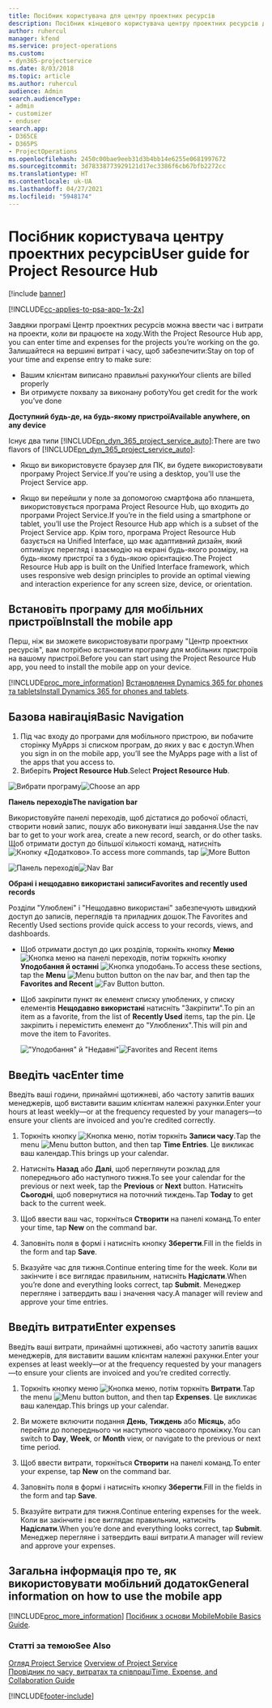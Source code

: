 ```yaml
---
title: Посібник користувача для центру проектних ресурсів
description: Посібник кінцевого користувача центру проектних ресурсів для Project Service
author: ruhercul
manager: kfend
ms.service: project-operations
ms.custom:
- dyn365-projectservice
ms.date: 8/03/2018
ms.topic: article
ms.author: ruhercul
audience: Admin
search.audienceType:
- admin
- customizer
- enduser
search.app:
- D365CE
- D365PS
- ProjectOperations
ms.openlocfilehash: 2450c00bae9eeb31d3b4bb14e6255e0681997672
ms.sourcegitcommit: 3d78338773929121d17ec3386f6cb67bfb2272cc
ms.translationtype: HT
ms.contentlocale: uk-UA
ms.lasthandoff: 04/27/2021
ms.locfileid: "5948174"
---
```

# <a name="user-guide-for-project-resource-hub"></a><span data-ttu-id="33d4c-103">Посібник користувача центру проектних ресурсів</span><span class="sxs-lookup"><span data-stu-id="33d4c-103">User guide for Project Resource Hub</span></span>

[!include [banner](../includes/psa-now-project-operations.md)]

[!INCLUDE[cc-applies-to-psa-app-1x-2x](../includes/cc-applies-to-psa-app-1x-2x.md)]

<span data-ttu-id="33d4c-104">Завдяки програмі Центр проектних ресурсів можна ввести час і витрати на проекти, коли ви працюєте на ходу.</span><span class="sxs-lookup"><span data-stu-id="33d4c-104">With the Project Resource Hub app, you can enter time and expenses for the projects you’re working on the go.</span></span> <span data-ttu-id="33d4c-105">Залишайтеся на вершині витрат і часу, щоб забезпечити:</span><span class="sxs-lookup"><span data-stu-id="33d4c-105">Stay on top of your time and expense entry to make sure:</span></span>

- <span data-ttu-id="33d4c-106">Вашим клієнтам виписано правильні рахунки</span><span class="sxs-lookup"><span data-stu-id="33d4c-106">Your clients are billed properly</span></span>
- <span data-ttu-id="33d4c-107">Ви отримуєте похвалу за виконану роботу</span><span class="sxs-lookup"><span data-stu-id="33d4c-107">You get credit for the work you’ve done</span></span>

<span data-ttu-id="33d4c-108">**Доступний будь-де, на будь-якому пристрої**</span><span class="sxs-lookup"><span data-stu-id="33d4c-108">**Available anywhere, on any device**</span></span>

<span data-ttu-id="33d4c-109">Існує два типи [!INCLUDE[pn_dyn_365_project_service_auto](../includes/pn-dyn-365-project-service-auto.md)]:</span><span class="sxs-lookup"><span data-stu-id="33d4c-109">There are two flavors of [!INCLUDE[pn_dyn_365_project_service_auto](../includes/pn-dyn-365-project-service-auto.md)]:</span></span> 

- <span data-ttu-id="33d4c-110">Якщо ви використовуєте браузер для ПК, ви будете використовувати програму Project Service.</span><span class="sxs-lookup"><span data-stu-id="33d4c-110">If you're using a desktop, you'll use the Project Service app.</span></span> 

- <span data-ttu-id="33d4c-111">Якщо ви перейшли у поле за допомогою смартфона або планшета, використовується програма Project Resource Hub, що входить до програми Project Service.</span><span class="sxs-lookup"><span data-stu-id="33d4c-111">If you’re in the field using a smartphone or tablet, you’ll use the Project Resource Hub app which is a subset of the Project Service  app.</span></span> <span data-ttu-id="33d4c-112">Крім того, програма Project Resource Hub базується на Unified Interface, що має адаптивний дизайн, який оптимізує перегляд і взаємодію на екрані будь-якого розміру, на будь-якому пристрої та з будь-якою орієнтацією.</span><span class="sxs-lookup"><span data-stu-id="33d4c-112">The Project Resource Hub app is built on the Unified Interface framework, which uses responsive web design principles to provide an optimal viewing and interaction experience for any screen size, device, or orientation.</span></span> 


## <a name="install-the-mobile-app"></a><span data-ttu-id="33d4c-113">Встановіть програму для мобільних пристроїв</span><span class="sxs-lookup"><span data-stu-id="33d4c-113">Install the mobile app</span></span>
<span data-ttu-id="33d4c-114">Перш, ніж ви зможете використовувати програму "Центр проектних ресурсів", вам потрібно встановити програму для мобільних пристроїв на вашому пристрої.</span><span class="sxs-lookup"><span data-stu-id="33d4c-114">Before you can start using the Project Resource Hub app, you need to install the mobile app on your device.</span></span> 

[!INCLUDE[proc_more_information](../includes/proc-more-information.md)] <span data-ttu-id="33d4c-115">[Встановлення Dynamics 365 for phones та tablets](/dynamics365/mobile-app/install-dynamics-365-for-phones-and-tablets)</span><span class="sxs-lookup"><span data-stu-id="33d4c-115">[Install Dynamics 365 for phones and tablets](/dynamics365/mobile-app/install-dynamics-365-for-phones-and-tablets).</span></span>

## <a name="basic-navigation"></a><span data-ttu-id="33d4c-116">Базова навігація</span><span class="sxs-lookup"><span data-stu-id="33d4c-116">Basic Navigation</span></span>
1.  <span data-ttu-id="33d4c-117">Під час входу до програми для мобільного пристрою, ви побачите сторінку MyApps зі списком програм, до яких у вас є доступ.</span><span class="sxs-lookup"><span data-stu-id="33d4c-117">When you sign in on the mobile app, you’ll see the MyApps page with a list of the apps that you access to.</span></span> 
2.  <span data-ttu-id="33d4c-118">Виберіть **Project Resource Hub**.</span><span class="sxs-lookup"><span data-stu-id="33d4c-118">Select **Project Resource Hub**.</span></span>

<span data-ttu-id="33d4c-119">![Вибрати програму](media/chooseApp_1.png "Вибрати програму")</span><span class="sxs-lookup"><span data-stu-id="33d4c-119">![Choose an app](media/chooseApp_1.png "Choose an app")</span></span>

<span data-ttu-id="33d4c-120">**Панель переходів**</span><span class="sxs-lookup"><span data-stu-id="33d4c-120">**The navigation bar**</span></span>

<span data-ttu-id="33d4c-121">Використовуйте панелі переходів, щоб дістатися до робочої області, створити новий запис, пошук або виконувати інші завдання.</span><span class="sxs-lookup"><span data-stu-id="33d4c-121">Use the nav bar to get to your work area, create a new record, search, or do other tasks.</span></span> <span data-ttu-id="33d4c-122">Щоб отримати доступ до більшої кількості команд, натисніть ![Кнопку «Додатково»](media/MoreButton.png "Кнопка «Додатково»").</span><span class="sxs-lookup"><span data-stu-id="33d4c-122">To access more commands, tap ![More Button](media/MoreButton.png "More Button")</span></span>

<span data-ttu-id="33d4c-123">![Панель переходів](media/NavBar_2.png "Панель переходів")</span><span class="sxs-lookup"><span data-stu-id="33d4c-123">![Nav Bar](media/NavBar_2.png "Nav Bar")</span></span>

<span data-ttu-id="33d4c-124">**Обрані і нещодавно використані записи**</span><span class="sxs-lookup"><span data-stu-id="33d4c-124">**Favorites and recently used records**</span></span>

<span data-ttu-id="33d4c-125">Розділи "Улюблені" і "Нещодавно використані" забезпечують швидкий доступ до записів, переглядів та приладних дошок.</span><span class="sxs-lookup"><span data-stu-id="33d4c-125">The Favorites and Recently Used sections provide quick access to your records, views, and dashboards.</span></span> 

- <span data-ttu-id="33d4c-126">Щоб отримати доступ до цих розділів, торкніть кнопку **Меню** ![Кнопка меню](media/MenuButton.png "Кнопка меню") на панелі переходів, потім торкніть кнопку **Уподобання й останні** ![Кнопка уподобань](media/FavButton.png "Кнопка вподобань").</span><span class="sxs-lookup"><span data-stu-id="33d4c-126">To access these sections, tap the **Menu** ![Menu button](media/MenuButton.png "Menu button") button on the nav bar, and then tap the **Favorites and Recent** ![Fav Button](media/FavButton.png "Fav Button") button.</span></span>

- <span data-ttu-id="33d4c-127">Щоб закріпити пункт як елемент списку улюблених, у списку елементів **Нещодавно використані** натисніть "Закріпити".</span><span class="sxs-lookup"><span data-stu-id="33d4c-127">To pin an item as a favorite, from the list of **Recently Used** items, tap the pin.</span></span> <span data-ttu-id="33d4c-128">Це закріпить і перемістить елемент до "Улюблених".</span><span class="sxs-lookup"><span data-stu-id="33d4c-128">This will pin and move the item to Favorites.</span></span>

  <span data-ttu-id="33d4c-129">!["Уподобання" й "Недавні"](media/Favs_3.png "&quot;Уподобання&quot; й &quot;Недавні&quot;")</span><span class="sxs-lookup"><span data-stu-id="33d4c-129">![Favorites and Recent items](media/Favs_3.png "Favorites and Recent items")</span></span>
 
## <a name="enter-time"></a><span data-ttu-id="33d4c-130">Введіть час</span><span class="sxs-lookup"><span data-stu-id="33d4c-130">Enter time</span></span>
<span data-ttu-id="33d4c-131">Введіть ваші години, принаймні щотижневі, або частоту запитів ваших менеджерів, щоб виставити вашим клієнтам належні рахунки.</span><span class="sxs-lookup"><span data-stu-id="33d4c-131">Enter your hours at least weekly—or at the frequency requested by your managers—to ensure your clients are invoiced and you’re credited correctly.</span></span>

1. <span data-ttu-id="33d4c-132">Торкніть кнопку ![Кнопка меню](media/MenuButton.png "Кнопка меню"), потім торкніть **Записи часу**.</span><span class="sxs-lookup"><span data-stu-id="33d4c-132">Tap the menu ![Menu button](media/MenuButton.png "Menu button") button, and then tap **Time Entries**.</span></span> <span data-ttu-id="33d4c-133">Це викликає ваш календар.</span><span class="sxs-lookup"><span data-stu-id="33d4c-133">This brings up your calendar.</span></span>

2. <span data-ttu-id="33d4c-134">Натисніть **Назад** або **Далі**, щоб переглянути розклад для попереднього або наступного тижня.</span><span class="sxs-lookup"><span data-stu-id="33d4c-134">To see your calendar for the previous or next week, tap the **Previous** or **Next** button.</span></span> <span data-ttu-id="33d4c-135">Натисніть **Сьогодні**, щоб повернутися на поточний тиждень.</span><span class="sxs-lookup"><span data-stu-id="33d4c-135">Tap **Today** to get back to the current week.</span></span>

3. <span data-ttu-id="33d4c-136">Щоб ввести ваш час, торкніться **Створити** на панелі команд.</span><span class="sxs-lookup"><span data-stu-id="33d4c-136">To enter your time, tap **New** on the command bar.</span></span> 

4. <span data-ttu-id="33d4c-137">Заповніть поля в формі і натисніть кнопку **Зберегти**.</span><span class="sxs-lookup"><span data-stu-id="33d4c-137">Fill in the fields in the form and tap **Save**.</span></span>

5. <span data-ttu-id="33d4c-138">Вказуйте час для тижня.</span><span class="sxs-lookup"><span data-stu-id="33d4c-138">Continue entering time for the week.</span></span> <span data-ttu-id="33d4c-139">Коли ви закінчите і все виглядає правильним, натисніть **Надіслати**.</span><span class="sxs-lookup"><span data-stu-id="33d4c-139">When you’re done and everything looks correct, tap **Submit**.</span></span> <span data-ttu-id="33d4c-140">Менеджер перегляне і затвердить ваш і значення часу.</span><span class="sxs-lookup"><span data-stu-id="33d4c-140">A manager will review and approve your time entries.</span></span>

## <a name="enter-expenses"></a><span data-ttu-id="33d4c-141">Введіть витрати</span><span class="sxs-lookup"><span data-stu-id="33d4c-141">Enter expenses</span></span> 
<span data-ttu-id="33d4c-142">Введіть ваші витрати, принаймні щотижневі, або частоту запитів ваших менеджерів, для виставити вашим клієнтам належні рахунки.</span><span class="sxs-lookup"><span data-stu-id="33d4c-142">Enter your expenses at least weekly—or at the frequency requested by your managers—to ensure your clients are invoiced and you’re credited correctly.</span></span>

1. <span data-ttu-id="33d4c-143">Торкніть кнопку меню ![Кнопка меню](media/MenuButton.png "Кнопка меню"), потім торкніть **Витрати**.</span><span class="sxs-lookup"><span data-stu-id="33d4c-143">Tap the menu ![Menu button](media/MenuButton.png "Menu button") button, and then tap **Expenses**.</span></span> <span data-ttu-id="33d4c-144">Це викликає ваш календар.</span><span class="sxs-lookup"><span data-stu-id="33d4c-144">This brings up your calendar.</span></span>

2. <span data-ttu-id="33d4c-145">Ви можете включити подання **День**, **Тиждень** або **Місяць**, або перейти до попереднього чи наступного часового проміжку.</span><span class="sxs-lookup"><span data-stu-id="33d4c-145">You can switch to **Day**, **Week**, or **Month** view, or navigate to the previous or next time period.</span></span> 

3. <span data-ttu-id="33d4c-146">Щоб ввести витрати, торкніться **Створити** на панелі команд.</span><span class="sxs-lookup"><span data-stu-id="33d4c-146">To enter your expense, tap **New** on the command bar.</span></span> 

4. <span data-ttu-id="33d4c-147">Заповніть поля в формі і натисніть кнопку **Зберегти**.</span><span class="sxs-lookup"><span data-stu-id="33d4c-147">Fill in the fields in the form and tap **Save**.</span></span>

5. <span data-ttu-id="33d4c-148">Вказуйте витрати для тижня.</span><span class="sxs-lookup"><span data-stu-id="33d4c-148">Continue entering expenses for the week.</span></span> <span data-ttu-id="33d4c-149">Коли ви закінчите і все виглядає правильним, натисніть **Надіслати**.</span><span class="sxs-lookup"><span data-stu-id="33d4c-149">When you’re done and everything looks correct, tap **Submit**.</span></span> <span data-ttu-id="33d4c-150">Менеджер перегляне і затвердить ваші витрати.</span><span class="sxs-lookup"><span data-stu-id="33d4c-150">A manager will review and approve your expenses.</span></span>

## <a name="general-information-on-how-to-use-the-mobile-app"></a><span data-ttu-id="33d4c-151">Загальна інформація про те, як використовувати мобільний додаток</span><span class="sxs-lookup"><span data-stu-id="33d4c-151">General information on how to use the mobile app</span></span> 
[!INCLUDE[proc_more_information](../includes/proc-more-information.md)] <span data-ttu-id="33d4c-152">[Посібник з основи Mobile](/dynamics365/mobile-app/dynamics-365-phones-tablets-users-guide)</span><span class="sxs-lookup"><span data-stu-id="33d4c-152">[Mobile Basics Guide](/dynamics365/mobile-app/dynamics-365-phones-tablets-users-guide).</span></span>

### <a name="see-also"></a><span data-ttu-id="33d4c-153">Статті за темою</span><span class="sxs-lookup"><span data-stu-id="33d4c-153">See Also</span></span>  
 <span data-ttu-id="33d4c-154">[Огляд Project Service](../psa/overview.md) </span><span class="sxs-lookup"><span data-stu-id="33d4c-154">[Overview of Project Service](../psa/overview.md) </span></span>  
 [<span data-ttu-id="33d4c-155">Провідник по часу, витратах та співпраці</span><span class="sxs-lookup"><span data-stu-id="33d4c-155">Time, Expense, and Collaboration Guide</span></span>](../psa/time-expense-collaboration-guide.md)   
 


[!INCLUDE[footer-include](../includes/footer-banner.md)]